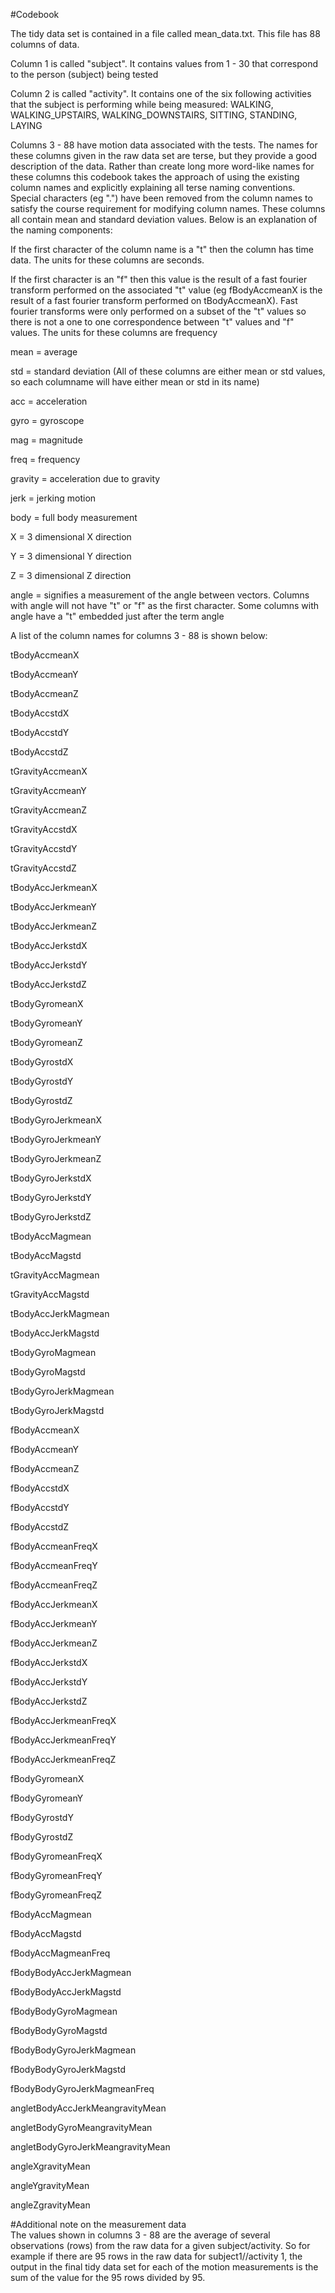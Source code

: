 #Codebook 

The tidy data set is contained in a file called mean_data.txt.  This file has 88 columns of data.  

Column 1 is called "subject".  It contains values from 1 - 30 that correspond to the person (subject) being tested  

Column 2 is called "activity".  It contains one of the six following activities that the subject is performing
while being measured: WALKING, WALKING_UPSTAIRS, WALKING_DOWNSTAIRS, SITTING, STANDING, LAYING  

Columns 3 - 88 have  motion data associated with the tests. The names for these columns given in the raw
 data set are terse, but they provide a good description
of the data.  Rather than create long more word-like names for these columns this codebook takes the
approach of using the existing column names and explicitly explaining all terse naming conventions.  
Special characters (eg ".") have been removed from the column names to satisfy the course requirement 
for modifying column names.  These columns all contain mean and standard deviation values.
Below is an explanation of the naming components:  

If the first character of the column name is a "t" then the column has time data.  The units for
these columns are seconds.  
  
If the first character is an "f" then this value is the result of a fast fourier transform performed on the
associated "t" value  (eg fBodyAccmeanX is the result of a fast fourier transform performed on tBodyAccmeanX).
Fast fourier transforms were only performed on a subset of the "t" values so there is not a one to one correspondence
between "t" values and "f" values.  The units for these columns are frequency 

mean = average  
  
std = standard deviation  (All of these columns are either mean or std values, so each columname will 
have either mean or std in its name)

acc = acceleration  

gyro = gyroscope  

mag = magnitude  

freq = frequency  

gravity = acceleration due to gravity   

jerk = jerking motion  

body = full body measurement  


X = 3 dimensional X direction  

Y = 3 dimensional Y direction  

Z = 3 dimensional Z direction  

angle = signifies a measurement of the angle between vectors.  Columns with angle will not have
"t" or "f" as the first character.  Some columns with angle have a "t" embedded just after the term angle  

A list of the column names for columns 3 - 88 is shown below:  

tBodyAccmeanX 
 
tBodyAccmeanY  

tBodyAccmeanZ  

tBodyAccstdX  

tBodyAccstdY  

tBodyAccstdZ  

tGravityAccmeanX  

tGravityAccmeanY  
	
tGravityAccmeanZ  

tGravityAccstdX  

tGravityAccstdY  

tGravityAccstdZ  

tBodyAccJerkmeanX  

tBodyAccJerkmeanY  

tBodyAccJerkmeanZ  

tBodyAccJerkstdX  

tBodyAccJerkstdY  

tBodyAccJerkstdZ  

tBodyGyromeanX  

tBodyGyromeanY  

tBodyGyromeanZ  

tBodyGyrostdX  
	
tBodyGyrostdY  

tBodyGyrostdZ  

tBodyGyroJerkmeanX  

tBodyGyroJerkmeanY  

tBodyGyroJerkmeanZ  

tBodyGyroJerkstdX  

tBodyGyroJerkstdY  

tBodyGyroJerkstdZ  

tBodyAccMagmean  

tBodyAccMagstd  

tGravityAccMagmean  

tGravityAccMagstd  
	
tBodyAccJerkMagmean  

tBodyAccJerkMagstd  

tBodyGyroMagmean  

tBodyGyroMagstd  

tBodyGyroJerkMagmean  

tBodyGyroJerkMagstd	  
	
fBodyAccmeanX  

fBodyAccmeanY	
	
fBodyAccmeanZ	
	
fBodyAccstdX	
	
fBodyAccstdY	
	
fBodyAccstdZ	
	
fBodyAccmeanFreqX	
	
fBodyAccmeanFreqY	
	
fBodyAccmeanFreqZ	
	
fBodyAccJerkmeanX	
	
fBodyAccJerkmeanY	
	
fBodyAccJerkmeanZ	
	
fBodyAccJerkstdX	
	
fBodyAccJerkstdY	
	
fBodyAccJerkstdZ	
	
fBodyAccJerkmeanFreqX	
	
fBodyAccJerkmeanFreqY	
	
fBodyAccJerkmeanFreqZ	
	
fBodyGyromeanX	
	
fBodyGyromeanY	
		
	
fBodyGyrostdY	
	
fBodyGyrostdZ	
	
fBodyGyromeanFreqX	
	
fBodyGyromeanFreqY	
	
fBodyGyromeanFreqZ	
	
fBodyAccMagmean	
	
fBodyAccMagstd	
	
fBodyAccMagmeanFreq	
	
fBodyBodyAccJerkMagmean	
	
fBodyBodyAccJerkMagstd	
	
fBodyBodyGyroMagmean	
	
fBodyBodyGyroMagstd

	 
fBodyBodyGyroJerkMagmean	
	
fBodyBodyGyroJerkMagstd	 

fBodyBodyGyroJerkMagmeanFreq	

angletBodyAccJerkMeangravityMean	

angletBodyGyroMeangravityMean	

angletBodyGyroJerkMeangravityMean	

angleXgravityMean	

angleYgravityMean	

angleZgravityMean  

#Additional note on the measurement data  
The values shown in columns 3 - 88 are the average of several observations (rows) from the raw data for a given subject/activity.
So for example if there are 95 rows in the raw data for subject1//activity 1, the output in the final tidy data set for
each of the motion measurements is the sum of the value for the 95 rows divided by 95.  












